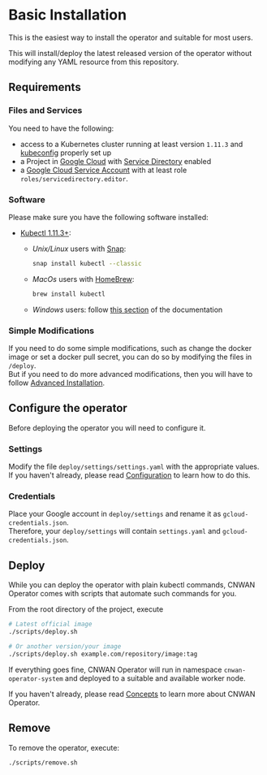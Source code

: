 # Basic Installation

This is the easiest way to install the operator and suitable for most users.

This will install/deploy the latest released version of the operator without
modifying any YAML resource from this repository.

## Requirements

### Files and Services

You need to have the following:

* access to a Kubernetes cluster running at least version `1.11.3` and
[kubeconfig](https://kubernetes.io/docs/tasks/access-application-cluster/configure-access-multiple-clusters/)
properly set up
* a Project in [Google Cloud](https://console.cloud.google.com/) with
[Service Directory](https://cloud.google.com/service-directory) enabled
* a [Google Cloud Service Account](https://cloud.google.com/iam/docs/service-accounts)
with at least role `roles/servicedirectory.editor`.

### Software

Please make sure you have the following software installed:

* [Kubectl 1.11.3+](https://kubernetes.io/docs/tasks/tools/install-kubectl/):
  * *Unix/Linux* users with
  [Snap](https://snapcraft.io/docs/installing-snapd):

    ```bash
    snap install kubectl --classic
    ```

  * *MacOs* users with [HomeBrew](https://brew.sh/):

    ```bash
    brew install kubectl
    ```

  * *Windows* users: follow
  [this section](https://kubernetes.io/docs/tasks/tools/install-kubectl/#install-kubectl-on-windows)
  of the documentation

### Simple Modifications

If you need to do some simple modifications, such as change the docker image or
set a docker pull secret, you can do so by modifying the files in `/deploy`.  
But if you need to do more advanced modifications, then you will have to follow
[Advanced Installation](./advanced_installation.md).

## Configure the operator

Before deploying the operator you will need to configure it.

### Settings

Modify the file `deploy/settings/settings.yaml` with the appropriate values.  
If you haven't already, please read [Configuration](./configuration.md) to
learn how to do this.

### Credentials

Place your Google account in `deploy/settings` and rename it as
`gcloud-credentials.json`.  
Therefore, your `deploy/settings` will contain `settings.yaml` and
`gcloud-credentials.json`.

## Deploy

While you can deploy the operator with plain kubectl commands, CNWAN Operator
comes with scripts that automate such commands for you.

From the root directory of the project, execute

```bash
# Latest official image
./scripts/deploy.sh

# Or another version/your image
./scripts/deploy.sh example.com/repository/image:tag
```

If everything goes fine, CNWAN Operator will run in namespace
`cnwan-operator-system` and deployed to a suitable and available worker node.

If you haven't already, please read [Concepts](./concepts.md) to learn more
about CNWAN Operator.

## Remove

To remove the operator, execute:

```bash
./scripts/remove.sh
```
